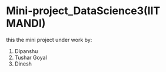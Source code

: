 # Mini-project_DataScience3(IIT MANDI)
this the mini project under work by:
1. Dipanshu
2. Tushar Goyal
3. Dinesh
